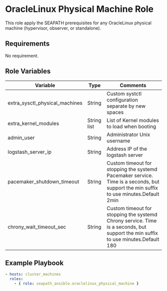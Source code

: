 # OracleLinux Physical Machine Role

This role apply the SEAPATH prerequisites for any OracleLinux physical machine (hypervisor, observer, or standalone).

## Requirements

No requirement.

## Role Variables

| Variable                       | Type        | Comments                                                                                                                             |
|--------------------------------|-------------|--------------------------------------------------------------------------------------------------------------------------------------|
| extra_sysctl_physical_machines | String      | Custom systctl configuration separate by new spaces                                                                                  |
| extra_kernel_modules           | String list | List of Kernel modules to load when booting                                                                                          |
| admin_user                     | String      | Administrator Unix username                                                                                                          |
| logstash_server_ip             | String      | Address IP of the logstash server                                                                                                    |
| pacemaker_shutdown_timeout     | String      | Custom timeout for stopping the systemd Pacemaker service. Time is a seconds, but support the min suffix to use minutes.Default 2min |
| chrony_wait_timeout_sec        | String      | Custom timeout for stopping the systemd Chrony service. Time is a seconds, but support the min suffix to use minutes.Default 180     |


## Example Playbook

```yaml
- hosts: cluster_machines
  roles:
    - { role: seapath_ansible.oraclelinux_physical_machine }
```
